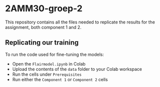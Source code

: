 # 2AMM30-groep-2
This repository contains all the files needed to replicate the results for the assignment, both component 1 and 2.

## Replicating our training
To run the code used for fine-tuning the models:
- Open the `Flairmodel.ipynb` in Colab
- Upload the contents of the `data` folder to your Colab workspace
- Run the cells under `Prerequisites`
- Run either the `Component 1` or `Component 2` cells
